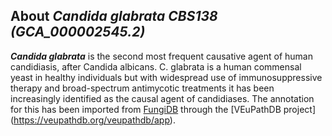
About *Candida glabrata CBS138 (GCA\_000002545.2)* 
--------------------------------------------------------------

***Candida glabrata*** is the second most frequent causative agent 
of human candidiasis, after Candida albicans. C. glabrata is a 
human commensal yeast in healthy individuals but with widespread 
use of immunosuppressive therapy and broad-spectrum antimycotic 
treatments it has been increasingly identified as the causal agent of candidiases. 
The annotation for this has been imported from [FungiDB](https://fungidb.org/fungidb/app/record/dataset/NCBITAXON_284593)
through the [VEuPathDB project] (https://veupathdb.org/veupathdb/app).

